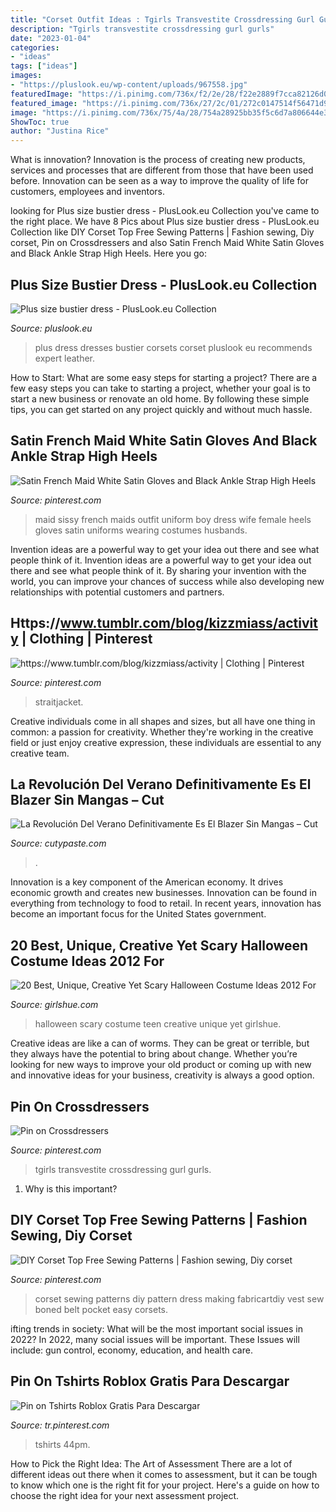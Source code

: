 ```yaml
---
title: "Corset Outfit Ideas : Tgirls Transvestite Crossdressing Gurl Gurls"
description: "Tgirls transvestite crossdressing gurl gurls"
date: "2023-01-04"
categories:
- "ideas"
tags: ["ideas"]
images:
- "https://pluslook.eu/wp-content/uploads/967558.jpg"
featuredImage: "https://i.pinimg.com/736x/f2/2e/28/f22e2889f7cca82126d07fe67456988d--maid-outfit-french-maid.jpg"
featured_image: "https://i.pinimg.com/736x/27/2c/01/272c0147514f56471d9ed9527347f14c.jpg"
image: "https://i.pinimg.com/736x/75/4a/28/754a28925bb35f5c6d7a806644e38281.jpg"
ShowToc: true
author: "Justina Rice"
---
```



What is innovation?
Innovation is the process of creating new products, services and processes that are different from those that have been used before. Innovation can be seen as a way to improve the quality of life for customers, employees and inventors.

	

		
looking for Plus size bustier dress - PlusLook.eu Collection you've came to the right place. We have 8 Pics about Plus size bustier dress - PlusLook.eu Collection like DIY Corset Top Free Sewing Patterns | Fashion sewing, Diy corset, Pin on Crossdressers and also Satin French Maid White Satin Gloves and Black Ankle Strap High Heels. Here you go:
		
    
## Plus Size Bustier Dress - PlusLook.eu Collection

<img loading=lazy src="https://pluslook.eu/wp-content/uploads/967558.jpg" onerror="this.onerror=null;this.src='https://tse3.mm.bing.net/th?id=OIP.gNCPdb6EFL1xL55Ak6MrjwHaL1&amp;pid=15.1';" alt="Plus size bustier dress - PlusLook.eu Collection">

_Source: pluslook.eu_

>plus dress dresses bustier corsets corset pluslook eu recommends expert leather. 

	

How to Start: What are some easy steps for starting a project?
There are a few easy steps you can take to starting a project, whether your goal is to start a new business or renovate an old home. By following these simple tips, you can get started on any project quickly and without much hassle.

    
## Satin French Maid White Satin Gloves And Black Ankle Strap High Heels

<img loading=lazy src="https://i.pinimg.com/736x/f2/2e/28/f22e2889f7cca82126d07fe67456988d--maid-outfit-french-maid.jpg" onerror="this.onerror=null;this.src='https://tse3.mm.bing.net/th?id=OIP.YnJT_kpPE1ZKDbQkI2yY_QHaJ3&amp;pid=15.1';" alt="Satin French Maid White Satin Gloves and Black Ankle Strap High Heels">

_Source: pinterest.com_

>maid sissy french maids outfit uniform boy dress wife female heels gloves satin uniforms wearing costumes husbands. 

	

Invention ideas are a powerful way to get your idea out there and see what people think of it.
Invention ideas are a powerful way to get your idea out there and see what people think of it. By sharing your invention with the world, you can improve your chances of success while also developing new relationships with potential customers and partners.

    
## Https://www.tumblr.com/blog/kizzmiass/activity | Clothing | Pinterest

<img loading=lazy src="https://i.pinimg.com/736x/4b/51/67/4b5167f528b922a69a46fb9bb7306933--straight-jacket-sign-on.jpg" onerror="this.onerror=null;this.src='https://tse4.mm.bing.net/th?id=OIP.jym1shEVcMWPAkiE7lQ6-wHaKa&amp;pid=15.1';" alt="https://www.tumblr.com/blog/kizzmiass/activity | Clothing | Pinterest">

_Source: pinterest.com_

>straitjacket. 

	

Creative individuals come in all shapes and sizes, but all have one thing in common: a passion for creativity. Whether they're working in the creative field or just enjoy creative expression, these individuals are essential to any creative team.

    
## La Revolución Del Verano Definitivamente Es El Blazer Sin Mangas – Cut

<img loading=lazy src="https://www.cutypaste.com/wp-content/uploads/2019/02/blazer-sin-mangas-1.jpg" onerror="this.onerror=null;this.src='https://tse3.mm.bing.net/th?id=OIP.p9GmwKRXnp7jgozvzO8RYAHaLG&amp;pid=15.1';" alt="La Revolución Del Verano Definitivamente Es El Blazer Sin Mangas – Cut">

_Source: cutypaste.com_

>. 

	

Innovation is a key component of the American economy. It drives economic growth and creates new businesses. Innovation can be found in everything from technology to food to retail. In recent years, innovation has become an important focus for the United States government.

    
## 20 Best, Unique, Creative Yet Scary Halloween Costume Ideas 2012 For

<img loading=lazy src="http://www.girlshue.com/wp-content/uploads/2016/07/unnamed-file-3212.jpg" onerror="this.onerror=null;this.src='https://tse2.mm.bing.net/th?id=OIP.Ffi6Df0FtPeA8gfXO-EGBgHaKO&amp;pid=15.1';" alt="20 Best, Unique, Creative Yet Scary Halloween Costume Ideas 2012 For">

_Source: girlshue.com_

>halloween scary costume teen creative unique yet girlshue. 

	

Creative ideas are like a can of worms. They can be great or terrible, but they always have the potential to bring about change. Whether you’re looking for new ways to improve your old product or coming up with new and innovative ideas for your business, creativity is always a good option.

    
## Pin On Crossdressers

<img loading=lazy src="https://i.pinimg.com/736x/aa/2c/64/aa2c64f20b4515731c39835552faf33c.jpg" onerror="this.onerror=null;this.src='https://tse2.mm.bing.net/th?id=OIP.wsQVq_g36Fi4qR8bBN59fQHaPJ&amp;pid=15.1';" alt="Pin on Crossdressers">

_Source: pinterest.com_

>tgirls transvestite crossdressing gurl gurls. 

	

1) Why is this important?

    
## DIY Corset Top Free Sewing Patterns | Fashion Sewing, Diy Corset

<img loading=lazy src="https://i.pinimg.com/736x/27/2c/01/272c0147514f56471d9ed9527347f14c.jpg" onerror="this.onerror=null;this.src='https://tse2.mm.bing.net/th?id=OIP.bGjT1h9OHAu_8OavX8iHAgHaO0&amp;pid=15.1';" alt="DIY Corset Top Free Sewing Patterns | Fashion sewing, Diy corset">

_Source: pinterest.com_

>corset sewing patterns diy pattern dress making fabricartdiy vest sew boned belt pocket easy corsets. 

	

ifting trends in society: What will be the most important social issues in 2022?
In 2022, many social issues will be important. These Issues will include: gun control, economy, education, and health care.

    
## Pin On Tshirts Roblox Gratis Para Descargar

<img loading=lazy src="https://i.pinimg.com/736x/75/4a/28/754a28925bb35f5c6d7a806644e38281.jpg" onerror="this.onerror=null;this.src='https://tse3.mm.bing.net/th?id=OIP.FYdgCLdIqRtrDbOp0CsNBAHaHU&amp;pid=15.1';" alt="Pin on Tshirts Roblox Gratis Para Descargar">

_Source: tr.pinterest.com_

>tshirts 44pm. 

	

How to Pick the Right Idea: The Art of Assessment
There are a lot of different ideas out there when it comes to assessment, but it can be tough to know which one is the right fit for your project. Here's a guide on how to choose the right idea for your next assessment project.


